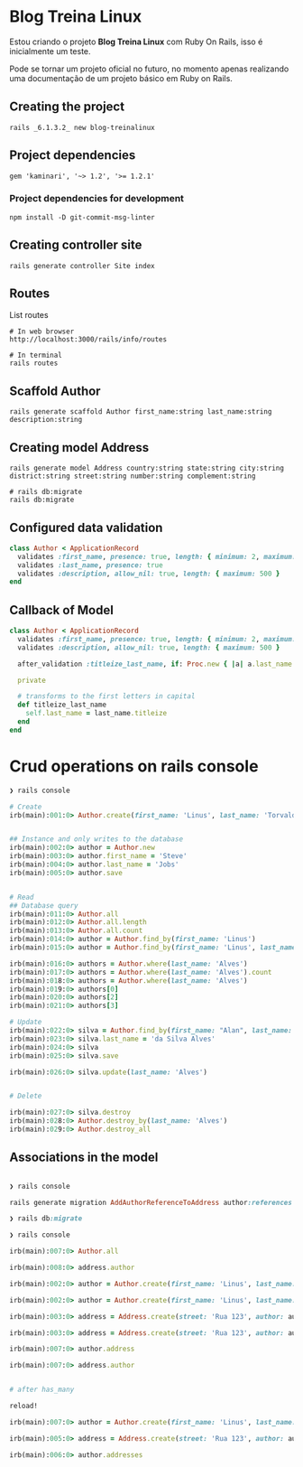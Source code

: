 # Blog Treina Linux

Estou criando o projeto **Blog Treina Linux** com Ruby On Rails, isso é inicialmente um teste.

Pode se tornar um projeto oficial no futuro, no momento apenas realizando uma documentação de um projeto básico em Ruby on Rails.

## Creating the project

```
rails _6.1.3.2_ new blog-treinalinux
```

## Project dependencies

```
gem 'kaminari', '~> 1.2', '>= 1.2.1'
```

### Project dependencies for development

```
npm install -D git-commit-msg-linter
```


## Creating controller site

```
rails generate controller Site index
```

## Routes

List routes

```
# In web browser
http://localhost:3000/rails/info/routes

# In terminal
rails routes 
```


## Scaffold Author

```
rails generate scaffold Author first_name:string last_name:string description:string
```


## Creating model Address

```
rails generate model Address country:string state:string city:string district:string street:string number:string complement:string

# rails db:migrate
rails db:migrate
```

## Configured data validation

```ruby
class Author < ApplicationRecord
  validates :first_name, presence: true, length: { minimum: 2, maximum: 100 }
  validates :last_name, presence: true
  validates :description, allow_nil: true, length: { maximum: 500 }
end
```

## Callback of Model

```ruby
class Author < ApplicationRecord
  validates :first_name, presence: true, length: { minimum: 2, maximum: 100 }
  validates :description, allow_nil: true, length: { maximum: 500 }

  after_validation :titleize_last_name, if: Proc.new { |a| a.last_name.present? }, on: :create

  private

  # transforms to the first letters in capital
  def titleize_last_name
    self.last_name = last_name.titleize
  end
end
```

# Crud operations on rails console

```ruby
❯ rails console

# Create
irb(main):001:0> Author.create(first_name: 'Linus', last_name: 'Torvalds')


## Instance and only writes to the database
irb(main):002:0> author = Author.new
irb(main):003:0> author.first_name = 'Steve'
irb(main):004:0> author.last_name = 'Jobs'
irb(main):005:0> author.save


# Read
## Database query
irb(main):011:0> Author.all
irb(main):012:0> Author.all.length
irb(main):013:0> Author.all.count
irb(main):014:0> author = Author.find_by(first_name: 'Linus')
irb(main):015:0> author = Author.find_by(first_name: 'Linus', last_name: "Torvalds")

irb(main):016:0> authors = Author.where(last_name: 'Alves')
irb(main):017:0> authors = Author.where(last_name: 'Alves').count
irb(main):018:0> authors = Author.where(last_name: 'Alves')
irb(main):019:0> authors[0]
irb(main):020:0> authors[2]
irb(main):021:0> authors[3]

# Update
irb(main):022:0> silva = Author.find_by(first_name: "Alan", last_name: "Alves")
irb(main):023:0> silva.last_name = 'da Silva Alves'
irb(main):024:0> silva
irb(main):025:0> silva.save

irb(main):026:0> silva.update(last_name: 'Alves')


# Delete

irb(main):027:0> silva.destroy 
irb(main):028:0> Author.destroy_by(last_name: 'Alves')
irb(main):029:0> Author.destroy_all

```

## Associations in the model

```ruby

❯ rails console 

rails generate migration AddAuthorReferenceToAddress author:references 

❯ rails db:migrate 

❯ rails console  

irb(main):007:0> Author.all

irb(main):008:0> address.author

irb(main):002:0> author = Author.create(first_name: 'Linus', last_name: 'Torvalds')

irb(main):002:0> author = Author.create(first_name: 'Linus', last_name: 'Torvalds')

irb(main):003:0> address = Address.create(street: 'Rua 123', author: author)

irb(main):003:0> address = Address.create(street: 'Rua 123', author: author)

irb(main):007:0> author.address

irb(main):007:0> address.author


# after has_many

reload!

irb(main):007:0> author = Author.create(first_name: 'Linus', last_name: 'Torvalds')

irb(main):005:0> address = Address.create(street: 'Rua 123', author: author)

irb(main):006:0> author.addresses

```

